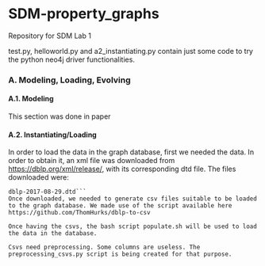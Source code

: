 # SDM-property_graphs
Repository for SDM Lab 1

test.py, helloworld.py and a2_instantiating.py contain just some code to try the python neo4j driver functionalities.

### A. Modeling, Loading, Evolving

#### A.1. Modeling
This section was done in paper

#### A.2. Instantiating/Loading
In order to load the data in the graph database, first we needed the data. In order to obtain it, an xml file was downloaded from https://dblp.org/xml/release/, with its corresponding dtd file.
The files downloaded were:
```dblp-2019-11-01.xml.gz
dblp-2017-08-29.dtd```
Once downloaded, we needed to generate csv files suitable to be loaded to the graph database. We made use of the script available here https://github.com/ThomHurks/dblp-to-csv

Once having the csvs, the bash script populate.sh will be used to load the data in the database.

Csvs need preprocessing. Some columns are useless. The preprocessing_csvs.py script is being created for that purpose.


